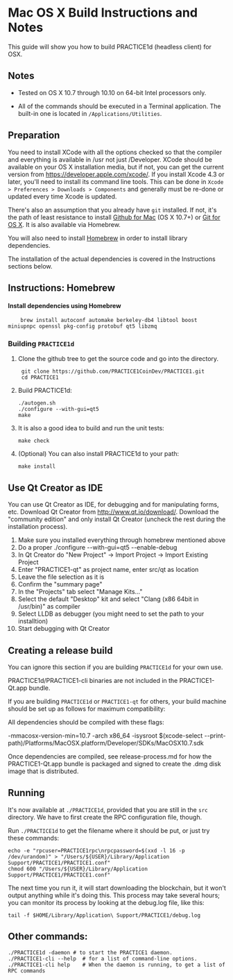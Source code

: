 Mac OS X Build Instructions and Notes
====================================
This guide will show you how to build PRACTICE1d (headless client) for OSX.

Notes
-----

* Tested on OS X 10.7 through 10.10 on 64-bit Intel processors only.

* All of the commands should be executed in a Terminal application. The
built-in one is located in `/Applications/Utilities`.

Preparation
-----------

You need to install XCode with all the options checked so that the compiler
and everything is available in /usr not just /Developer. XCode should be
available on your OS X installation media, but if not, you can get the
current version from https://developer.apple.com/xcode/. If you install
Xcode 4.3 or later, you'll need to install its command line tools. This can
be done in `Xcode > Preferences > Downloads > Components` and generally must
be re-done or updated every time Xcode is updated.

There's also an assumption that you already have `git` installed. If
not, it's the path of least resistance to install [Github for Mac](https://mac.github.com/)
(OS X 10.7+) or
[Git for OS X](https://code.google.com/p/git-osx-installer/). It is also
available via Homebrew.

You will also need to install [Homebrew](http://brew.sh) in order to install library
dependencies.

The installation of the actual dependencies is covered in the Instructions
sections below.

Instructions: Homebrew
----------------------

#### Install dependencies using Homebrew

        brew install autoconf automake berkeley-db4 libtool boost miniupnpc openssl pkg-config protobuf qt5 libzmq

### Building `PRACTICE1d`

1. Clone the github tree to get the source code and go into the directory.

        git clone https://github.com/PRACTICE1CoinDev/PRACTICE1.git
        cd PRACTICE1

2.  Build PRACTICE1d:

        ./autogen.sh
        ./configure --with-gui=qt5
        make

3.  It is also a good idea to build and run the unit tests:

        make check

4.  (Optional) You can also install PRACTICE1d to your path:

        make install

Use Qt Creator as IDE
------------------------
You can use Qt Creator as IDE, for debugging and for manipulating forms, etc.
Download Qt Creator from http://www.qt.io/download/. Download the "community edition" and only install Qt Creator (uncheck the rest during the installation process).

1. Make sure you installed everything through homebrew mentioned above
2. Do a proper ./configure --with-gui=qt5 --enable-debug
3. In Qt Creator do "New Project" -> Import Project -> Import Existing Project
4. Enter "PRACTICE1-qt" as project name, enter src/qt as location
5. Leave the file selection as it is
6. Confirm the "summary page"
7. In the "Projects" tab select "Manage Kits..."
8. Select the default "Desktop" kit and select "Clang (x86 64bit in /usr/bin)" as compiler
9. Select LLDB as debugger (you might need to set the path to your installtion)
10. Start debugging with Qt Creator

Creating a release build
------------------------
You can ignore this section if you are building `PRACTICE1d` for your own use.

PRACTICE1d/PRACTICE1-cli binaries are not included in the PRACTICE1-Qt.app bundle.

If you are building `PRACTICE1d` or `PRACTICE1-qt` for others, your build machine should be set up
as follows for maximum compatibility:

All dependencies should be compiled with these flags:

 -mmacosx-version-min=10.7
 -arch x86_64
 -isysroot $(xcode-select --print-path)/Platforms/MacOSX.platform/Developer/SDKs/MacOSX10.7.sdk

Once dependencies are compiled, see release-process.md for how the PRACTICE1-Qt.app
bundle is packaged and signed to create the .dmg disk image that is distributed.

Running
-------

It's now available at `./PRACTICE1d`, provided that you are still in the `src`
directory. We have to first create the RPC configuration file, though.

Run `./PRACTICE1d` to get the filename where it should be put, or just try these
commands:

    echo -e "rpcuser=PRACTICE1rpc\nrpcpassword=$(xxd -l 16 -p /dev/urandom)" > "/Users/${USER}/Library/Application Support/PRACTICE1/PRACTICE1.conf"
    chmod 600 "/Users/${USER}/Library/Application Support/PRACTICE1/PRACTICE1.conf"

The next time you run it, it will start downloading the blockchain, but it won't
output anything while it's doing this. This process may take several hours;
you can monitor its process by looking at the debug.log file, like this:

    tail -f $HOME/Library/Application\ Support/PRACTICE1/debug.log

Other commands:
-------

    ./PRACTICE1d -daemon # to start the PRACTICE1 daemon.
    ./PRACTICE1-cli --help  # for a list of command-line options.
    ./PRACTICE1-cli help    # When the daemon is running, to get a list of RPC commands
